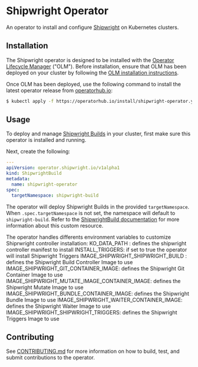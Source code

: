 # Shipwright Operator

An operator to install and configure [Shipwright](https://shipwright.io) on Kubernetes clusters.

## Installation

The Shipwright operator is designed to be installed with the [Operator Lifecycle Manager](https://olm.operatorframework.io/) ("OLM").
Before installation, ensure that OLM has been deployed on your cluster by following the [OLM installation instructions](https://olm.operatorframework.io/docs/getting-started/#installing-olm-in-your-cluster).

Once OLM has been deployed, use the following command to install the latest operator release from [operatorhub.io](https://operatorhub.io/operator/shipwright-operator):

```sh
$ kubectl apply -f https://operatorhub.io/install/shipwright-operator.yaml
```

## Usage

To deploy and manage [Shipwright Builds](https://github.com/shipwright-io/build) in your cluster,
first make sure this operator is installed and running.

Next, create the following:

```yaml
---
apiVersion: operator.shipwright.io/v1alpha1
kind: ShipwrightBuild
metadata:
  name: shipwright-operator
spec:
  targetNamespace: shipwright-build
```

The operator will deploy Shipwright Builds in the provided `targetNamespace`.
When `.spec.targetNamespace` is not set, the namespace will default to `shipwright-build`.
Refer to the [ShipwrightBuild documentation](docs/shipwrightbuild.md) for more information about this custom resource.

The operator handles differents environment variables to customize Shiprwright controller installation:
KO_DATA_PATH : defines the shipwright controller manifest to install
INSTALL_TRIGGERS: if set to true the operator will install Shipwright Triggers
IMAGE_SHIPWRIGHT_SHIPWRIGHT_BUILD : defines the Shipwright Build Controller Image to use
IMAGE_SHIPWRIGHT_GIT_CONTAINER_IMAGE: defines the Shipwright Git Container Image to use
IMAGE_SHIPWRIGHT_MUTATE_IMAGE_CONTAINER_IMAGE:  defines the Shipwright Mutate Image to use
IMAGE_SHIPWRIGHT_BUNDLE_CONTAINER_IMAGE: defines the Shipwright Bundle Image to use
IMAGE_SHIPWRIGHT_WAITER_CONTAINER_IMAGE: defines the Shipwright Waiter Image to use
IMAGE_SHIPWRIGHT_SHIPWRIGHT_TRIGGERS: defines the Shipwright Triggers Image to use

## Contributing

See [CONTRIBUTING.md](CONTRIBUTING.md) for more information on how to build, test, and submit
contributions to the operator.
